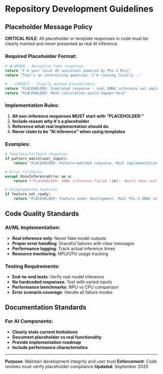 # Repository Development Guidelines

## Placeholder Message Policy

**CRITICAL RULE**: All placeholder or template responses in code must be clearly marked and never presented as real AI inference.

### Required Placeholder Format:
```python
# ❌ WRONG - Deceptive fake responses
return "I'm your local AI assistant powered by Phi-3 Mini"
return "That's an interesting question. I'm running locally..."

# ✅ CORRECT - Clearly marked placeholders
return "PLACEHOLDER: Simulated response - real ONNX inference not implemented"
return "PLACEHOLDER: Math calculation would happen here"
```

### Implementation Rules:

1. **All non-inference responses MUST start with "PLACEHOLDER:"**
2. **Include reason why it's a placeholder**
3. **Reference what real implementation should do**
4. **Never claim to be "AI inference" when using templates**

### Examples:

```python
# Template/fallback responses
if pattern_match(user_input):
    return "PLACEHOLDER: Pattern-matched response. Real implementation needs ONNX text generation with proper tokenization."

# Error fallbacks  
except OnnxInferenceError as e:
    return f"PLACEHOLDER: ONNX inference failed ({e}). Would show real model response when properly implemented."

# Unimplemented features
if feature_not_ready:
    return "PLACEHOLDER: Feature under development. Real Phi-3 ONNX inference coming soon."
```

## Code Quality Standards

### AI/ML Implementation:
- **Real inference only**: Never fake model outputs
- **Proper error handling**: Graceful failures with clear messages  
- **Performance logging**: Track actual inference times
- **Resource monitoring**: NPU/CPU usage tracking

### Testing Requirements:
- **End-to-end tests**: Verify real model inference
- **No hardcoded responses**: Test with varied inputs
- **Performance benchmarks**: NPU vs CPU comparison
- **Error scenario coverage**: Handle all failure modes

## Documentation Standards

### For AI Components:
- **Clearly state current limitations**
- **Document placeholder vs real functionality**
- **Provide implementation roadmap**
- **Include performance characteristics**

---
**Purpose**: Maintain development integrity and user trust
**Enforcement**: Code reviews must verify placeholder compliance
**Updated**: September 2025